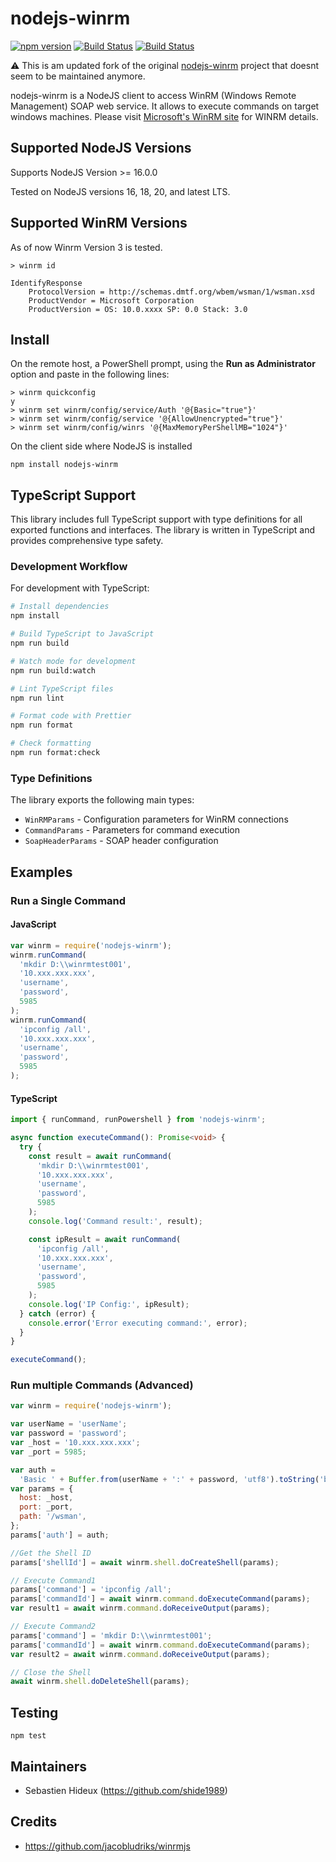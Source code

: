 # nodejs-winrm

[![npm version](https://badge.fury.io/js/nodejs-winrm.svg)](https://badge.fury.io/js/nodejs-winrm)
[![Build Status](https://travis-ci.org/shide1989/nodejs-winrm.svg?branch=master)](https://travis-ci.org/shide1989/nodejs-winrm)
[![Build Status](https://dev.azure.com/SHONEJACOB/SHONEJACOB/_apis/build/status/shide1989.nodejs-winrm?branchName=master)](https://dev.azure.com/SHONEJACOB/SHONEJACOB/_build/latest?definitionId=1?branchName=master)

⚠️ This is am updated fork of the original [nodejs-winrm](https://github.com/shoneslab/nodejs-winrm) project that doesnt seem to be maintained anymore.

nodejs-winrm is a NodeJS client to access WinRM (Windows Remote Management) SOAP web service. It allows to execute commands on target windows machines.
Please visit [Microsoft's WinRM site](http://msdn.microsoft.com/en-us/library/aa384426.aspx) for WINRM details.

## Supported NodeJS Versions

Supports NodeJS Version >= 16.0.0

Tested on NodeJS versions 16, 18, 20, and latest LTS.

## Supported WinRM Versions

As of now Winrm Version 3 is tested.

```
> winrm id

IdentifyResponse
    ProtocolVersion = http://schemas.dmtf.org/wbem/wsman/1/wsman.xsd
    ProductVendor = Microsoft Corporation
    ProductVersion = OS: 10.0.xxxx SP: 0.0 Stack: 3.0
```

## Install

On the remote host, a PowerShell prompt, using the **Run as Administrator** option and paste in the following lines:

```
> winrm quickconfig
y
> winrm set winrm/config/service/Auth '@{Basic="true"}'
> winrm set winrm/config/service '@{AllowUnencrypted="true"}'
> winrm set winrm/config/winrs '@{MaxMemoryPerShellMB="1024"}'
```

On the client side where NodeJS is installed

`npm install nodejs-winrm`

## TypeScript Support

This library includes full TypeScript support with type definitions for all exported functions and interfaces. The library is written in TypeScript and provides comprehensive type safety.

### Development Workflow

For development with TypeScript:

```bash
# Install dependencies
npm install

# Build TypeScript to JavaScript
npm run build

# Watch mode for development
npm run build:watch

# Lint TypeScript files
npm run lint

# Format code with Prettier
npm run format

# Check formatting
npm run format:check
```

### Type Definitions

The library exports the following main types:

- `WinRMParams` - Configuration parameters for WinRM connections
- `CommandParams` - Parameters for command execution
- `SoapHeaderParams` - SOAP header configuration

## Examples

### Run a Single Command

#### JavaScript

```javascript
var winrm = require('nodejs-winrm');
winrm.runCommand(
  'mkdir D:\\winrmtest001',
  '10.xxx.xxx.xxx',
  'username',
  'password',
  5985
);
winrm.runCommand(
  'ipconfig /all',
  '10.xxx.xxx.xxx',
  'username',
  'password',
  5985
);
```

#### TypeScript

```typescript
import { runCommand, runPowershell } from 'nodejs-winrm';

async function executeCommand(): Promise<void> {
  try {
    const result = await runCommand(
      'mkdir D:\\winrmtest001',
      '10.xxx.xxx.xxx',
      'username',
      'password',
      5985
    );
    console.log('Command result:', result);

    const ipResult = await runCommand(
      'ipconfig /all',
      '10.xxx.xxx.xxx',
      'username',
      'password',
      5985
    );
    console.log('IP Config:', ipResult);
  } catch (error) {
    console.error('Error executing command:', error);
  }
}

executeCommand();
```

### Run multiple Commands (Advanced)

```javascript
var winrm = require('nodejs-winrm');

var userName = 'userName';
var password = 'password';
var _host = '10.xxx.xxx.xxx';
var _port = 5985;

var auth =
  'Basic ' + Buffer.from(userName + ':' + password, 'utf8').toString('base64');
var params = {
  host: _host,
  port: _port,
  path: '/wsman',
};
params['auth'] = auth;

//Get the Shell ID
params['shellId'] = await winrm.shell.doCreateShell(params);

// Execute Command1
params['command'] = 'ipconfig /all';
params['commandId'] = await winrm.command.doExecuteCommand(params);
var result1 = await winrm.command.doReceiveOutput(params);

// Execute Command2
params['command'] = 'mkdir D:\\winrmtest001';
params['commandId'] = await winrm.command.doExecuteCommand(params);
var result2 = await winrm.command.doReceiveOutput(params);

// Close the Shell
await winrm.shell.doDeleteShell(params);
```

## Testing

`npm test`

## Maintainers

- Sebastien Hideux (https://github.com/shide1989)

## Credits

- https://github.com/jacobludriks/winrmjs

